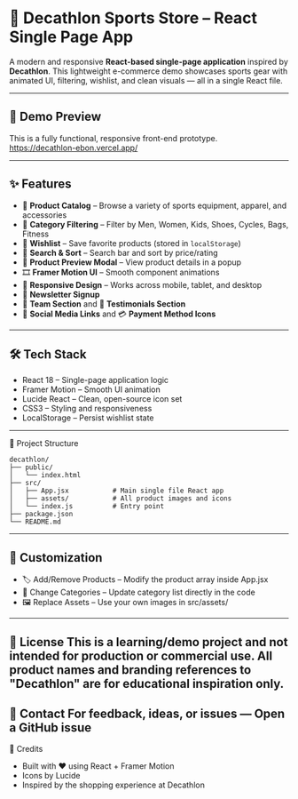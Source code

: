 # 🏬 Decathlon Sports Store – React Single Page App

A modern and responsive **React-based single-page application** inspired by **Decathlon**. This lightweight e-commerce demo showcases sports gear with animated UI, filtering, wishlist, and clean visuals — all in a single React file.

---

## 🚀 Demo Preview

This is a fully functional, responsive front-end prototype.  
https://decathlon-ebon.vercel.app/

---

## ✨ Features

- 🛒 **Product Catalog** – Browse a variety of sports equipment, apparel, and accessories  
- 🧢 **Category Filtering** – Filter by Men, Women, Kids, Shoes, Cycles, Bags, Fitness  
- 💖 **Wishlist** – Save favorite products (stored in `localStorage`)  
- 🔎 **Search & Sort** – Search bar and sort by price/rating  
- 👀 **Product Preview Modal** – View product details in a popup  
- 🎞️ **Framer Motion UI** – Smooth component animations  
- 📱 **Responsive Design** – Works across mobile, tablet, and desktop  
- 📩 **Newsletter Signup**  
- 👥 **Team Section** and 💬 **Testimonials Section**  
- 📱 **Social Media Links** and 💳 **Payment Method Icons**

---
## 🛠️ Tech Stack
- React 18 – Single-page application logic
- Framer Motion – Smooth UI animation
- Lucide React – Clean, open-source icon set
- CSS3 – Styling and responsiveness
- LocalStorage – Persist wishlist state

---
🧾 Project Structure
```
decathlon/
├── public/
│   └── index.html
├── src/
│   ├── App.jsx           # Main single file React app
│   ├── assets/           # All product images and icons
│   └── index.js          # Entry point
├── package.json
└── README.md
```
---
## 🧠 Customization
- 🏷️ Add/Remove Products – Modify the product array inside App.jsx
- 🎨 Change Categories – Update category list directly in the code
- 🖼️ Replace Assets – Use your own images in src/assets/

---
🔐 License
This is a learning/demo project and not intended for production or commercial use.
All product names and branding references to "Decathlon" are for educational inspiration only.
---
📩 Contact
For feedback, ideas, or issues —
Open a GitHub issue
---
🙌 Credits
- Built with ❤️ using React + Framer Motion
- Icons by Lucide
- Inspired by the shopping experience at Decathlon
